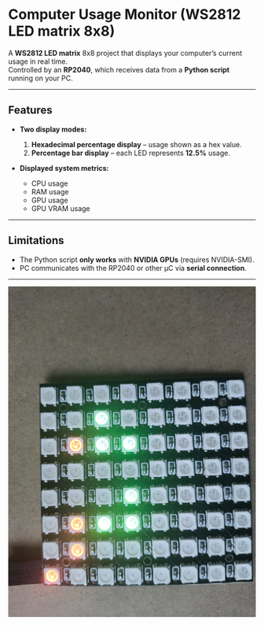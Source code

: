 # Computer Usage Monitor (WS2812 LED matrix 8x8)

A **WS2812 LED matrix** 8x8 project that displays your computer’s current usage in real time.  
Controlled by an **RP2040**, which receives data from a **Python script** running on your PC.

---

## Features

- **Two display modes:**
  1. **Hexadecimal percentage display** – usage shown as a hex value.
  2. **Percentage bar display** – each LED represents **12.5%** usage.

- **Displayed system metrics:**
  - CPU usage
  - RAM usage
  - GPU usage
  - GPU VRAM usage

---

## Limitations

- The Python script **only works** with **NVIDIA GPUs** (requires NVIDIA-SMI).
- PC communicates with the RP2040 or other µC via **serial connection**.

---

![Display in Hex mode](image/Display_hex.jpg)
